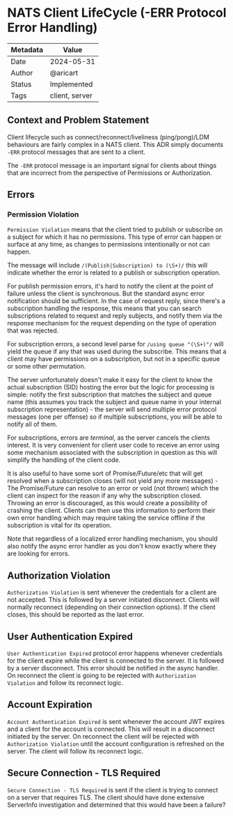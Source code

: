 # NATS Client LifeCycle (-ERR Protocol Error Handling)

| Metadata | Value          |
| -------- | -------------- |
| Date     | 2024-05-31     |
| Author   | @aricart       |
| Status   | Implemented    |
| Tags     | client, server |

## Context and Problem Statement

Client lifecycle such as connect/reconnect/liveliness (ping/pong)/LDM behaviours
are fairly complex in a NATS client. This ADR simply documents `-ERR` protocol
messages that are sent to a client.

The `-ERR` protocol message is an important signal for clients about things that
are incorrect from the perspective of Permissions or Authorization.

## Errors

### Permission Violation

`Permission Violation` means that the client tried to publish or subscribe on a
subject for which it has no permissions. This type of error can happen or
surface at any time, as changes to permissions intentionally or not can happen.

The message will include `/(Publish|Subscription) to (\S+)/` this will indicate
whether the error is related to a publish or subscription operation.

For publish permission errors, it's hard to notify the client at the point of
failure unless the client is synchronous. But the standard async error
notification should be sufficient. In the case of request reply, since there's a
subscription handling the response, this means that you can search subscriptions
related to request and reply subjects, and notify them via the response
mechanism for the request depending on the type of operation that was rejected.

For subscription errors, a second level parse for `/using queue "(\S+)"/` will
yield the queue if any that was used during the subscribe. This means that a
client may have permissions on a subscription, but not in a specific queue or
some other permutation.

The server unfortunately doesn't make it easy for the client to know the actual
subscription (SID) hosting the error but the logic for processing is simple:
notify the first subscription that matches the subject and queue name (this
assumes you track the subject and queue name in your internal subscription
representation) - the server will send multiple error protocol messages (one per
offense) so if multiple subscriptions, you will be able to notify all of them.

For subscriptions, errors are _terminal_, as the server cancels the clients
interest. It is very convenient for client user code to receive an error using
some mechanism associated with the subscription in question as this will
simplify the handling of the client code.

It is also useful to have some sort of Promise/Future/etc that will get resolved
when a subscription closes (will not yield any more messages) - The
Promise/Future can resolve to an error or void (not thrown) which the client can
inspect for the reason if any why the subscription closed. Throwing an error is
discouraged, as this would create a possibility of crashing the client. Clients
can then use this information to perform their own error handling which may
require taking the service offline if the subscription is vital for its
operation.

Note that regardless of a localized error handling mechanism, you should also
notify the async error handler as you don't know exactly where they are looking
for errors.

## Authorization Violation

`Authorization Violation` is sent whenever the credentials for a client are not
accepted. This is followed by a server initiated disconnect. Clients will
normally reconnect (depending on their connection options). If the client
closes, this should be reported as the last error.

## User Authentication Expired

`User Authentication Expired` protocol error happens whenever credentials for
the client expire while the client is connected to the server. It is followed by
a server disconnect. This error should be notified in the async handler. On
reconnect the client is going to be rejected with `Authorization Violation` and
follow its reconnect logic.

## Account Expiration

`Account Authentication Expired` is sent whenever the account JWT expires and a
client for the account is connected. This will result in a disconnect initiated
by the server. On reconnect the client will be rejected with
`Authorization Violation` until the account configuration is refreshed on the
server. The client will follow its reconnect logic.

## Secure Connection - TLS Required

`Secure Connection - TLS Required` is sent if the client is trying to connect on
a server that requires TLS. The client should have done extensive ServerInfo
investigation and determined that this would have been a failure?
